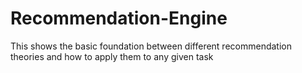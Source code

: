 # Recommendation-Engine
This shows the basic foundation between different recommendation theories and how to apply them to any given  task
